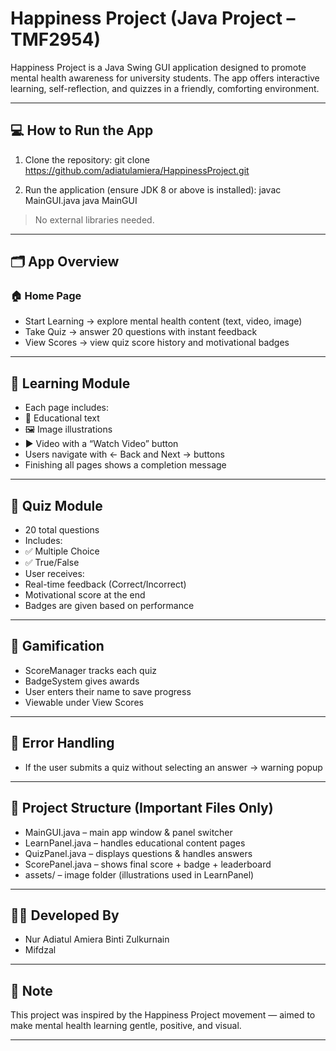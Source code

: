 # Happiness Project (Java Project – TMF2954)

Happiness Project is a Java Swing GUI application designed to promote mental health awareness for university students. The app offers interactive learning, self-reflection, and quizzes in a friendly, comforting environment.

---

## 💻 How to Run the App

1. Clone the repository: 
git clone https://github.com/adiatulamiera/HappinessProject.git

2. Run the application (ensure JDK 8 or above is installed): 
javac MainGUI.java
java MainGUI

> No external libraries needed.

---

## 🗂️ App Overview

### 🏠 Home Page
- Start Learning → explore mental health content (text, video, image)
- Take Quiz → answer 20 questions with instant feedback
- View Scores → view quiz score history and motivational badges

---

## 📘 Learning Module

- Each page includes:
- 📝 Educational text
- 🖼️ Image illustrations
- ▶️ Video with a “Watch Video” button
- Users navigate with ← Back and Next → buttons
- Finishing all pages shows a completion message

---

## 🧪 Quiz Module

- 20 total questions
- Includes:
- ✅ Multiple Choice
- ✅ True/False
- User receives:
- Real-time feedback (Correct/Incorrect)
- Motivational score at the end
- Badges are given based on performance

---

## 🏅 Gamification

- ScoreManager tracks each quiz
- BadgeSystem gives awards
- User enters their name to save progress
- Viewable under View Scores

---

## 📌 Error Handling

- If the user submits a quiz without selecting an answer → warning popup

---

## 📁 Project Structure (Important Files Only)

- MainGUI.java – main app window & panel switcher
- LearnPanel.java – handles educational content pages
- QuizPanel.java – displays questions & handles answers
- ScorePanel.java – shows final score + badge + leaderboard
- assets/ – image folder (illustrations used in LearnPanel)

---

## 🙋‍♀️ Developed By

- Nur Adiatul Amiera Binti Zulkurnain  
- Mifdzal  

---

## 📣 Note

This project was inspired by the Happiness Project movement — aimed to make mental health learning gentle, positive, and visual.

---